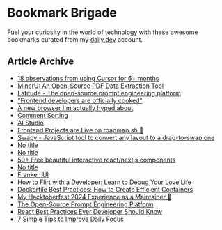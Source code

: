 # Bookmark Brigade
Fuel your curiosity in the world of technology with these awesome bookmarks curated from my [daily.dev](https://app.daily.dev/Anmol-Baranwal) account.

## Article Archive

<!-- DAILY-DEV-BOOKMARKS:START -->
- [18 observations from using Cursor for 6+ months](https://app.daily.dev/posts/yn6BET69F?utm_source=rss&utm_medium=bookmarks&utm_campaign=iWZFqWGzJuZ3TMf4ZW9aZ)
- [MinerU: An Open-Source PDF Data Extraction Tool](https://app.daily.dev/posts/kAGDRs6au?utm_source=rss&utm_medium=bookmarks&utm_campaign=iWZFqWGzJuZ3TMf4ZW9aZ)
- [Latitude - The open-source prompt engineering platform](https://app.daily.dev/posts/7C3h6ulY6?utm_source=rss&utm_medium=bookmarks&utm_campaign=iWZFqWGzJuZ3TMf4ZW9aZ)
- [&quot;Frontend developers are officially cooked&quot;](https://app.daily.dev/posts/3xZ8I1PTS?utm_source=rss&utm_medium=bookmarks&utm_campaign=iWZFqWGzJuZ3TMf4ZW9aZ)
- [A new browser I&#39;m actually hyped about](https://app.daily.dev/posts/rvAjUDlNU?utm_source=rss&utm_medium=bookmarks&utm_campaign=iWZFqWGzJuZ3TMf4ZW9aZ)
- [Comment Sorting](https://app.daily.dev/posts/GmJxoDsta?utm_source=rss&utm_medium=bookmarks&utm_campaign=iWZFqWGzJuZ3TMf4ZW9aZ)
- [AI Studio](https://app.daily.dev/posts/7FQLs3R0U?utm_source=rss&utm_medium=bookmarks&utm_campaign=iWZFqWGzJuZ3TMf4ZW9aZ)
- [Frontend Projects are Live on roadmap.sh 🥳](https://app.daily.dev/posts/8TsuLcIOf?utm_source=rss&utm_medium=bookmarks&utm_campaign=iWZFqWGzJuZ3TMf4ZW9aZ)
- [Swapy - JavaScript tool to convert any layout to a drag-to-swap one](https://app.daily.dev/posts/LMAWpzsiX?utm_source=rss&utm_medium=bookmarks&utm_campaign=iWZFqWGzJuZ3TMf4ZW9aZ)
- [No title](https://app.daily.dev/posts/w0SACm7Fo?utm_source=rss&utm_medium=bookmarks&utm_campaign=iWZFqWGzJuZ3TMf4ZW9aZ)
- [No title](https://app.daily.dev/posts/vQOvdo96R?utm_source=rss&utm_medium=bookmarks&utm_campaign=iWZFqWGzJuZ3TMf4ZW9aZ)
- [50+ Free beautiful interactive react/nextjs components](https://app.daily.dev/posts/LG6DsNsAO?utm_source=rss&utm_medium=bookmarks&utm_campaign=iWZFqWGzJuZ3TMf4ZW9aZ)
- [No title](https://app.daily.dev/posts/z46vRX4XD?utm_source=rss&utm_medium=bookmarks&utm_campaign=iWZFqWGzJuZ3TMf4ZW9aZ)
- [Franken UI](https://app.daily.dev/posts/cnqXxi713?utm_source=rss&utm_medium=bookmarks&utm_campaign=iWZFqWGzJuZ3TMf4ZW9aZ)
- [How to Flirt with a Developer: Learn to Debug Your Love Life](https://app.daily.dev/posts/37ZFhmBvA?utm_source=rss&utm_medium=bookmarks&utm_campaign=iWZFqWGzJuZ3TMf4ZW9aZ)
- [Dockerfile Best Practices: How to Create Efficient Containers](https://app.daily.dev/posts/eZpztUaE0?utm_source=rss&utm_medium=bookmarks&utm_campaign=iWZFqWGzJuZ3TMf4ZW9aZ)
- [My Hacktoberfest 2024 Experience as a Maintainer 🙌](https://app.daily.dev/posts/EkSUpAjAG?utm_source=rss&utm_medium=bookmarks&utm_campaign=iWZFqWGzJuZ3TMf4ZW9aZ)
- [The Open-Source Prompt Engineering Platform](https://app.daily.dev/posts/96boBs6OZ?utm_source=rss&utm_medium=bookmarks&utm_campaign=iWZFqWGzJuZ3TMf4ZW9aZ)
- [React Best Practices Ever Developer Should Know](https://app.daily.dev/posts/NaE6Ypy7x?utm_source=rss&utm_medium=bookmarks&utm_campaign=iWZFqWGzJuZ3TMf4ZW9aZ)
- [7 Simple Tips to Improve Daily Focus](https://app.daily.dev/posts/qhzH72fZv?utm_source=rss&utm_medium=bookmarks&utm_campaign=iWZFqWGzJuZ3TMf4ZW9aZ)
<!-- DAILY-DEV-BOOKMARKS:END -->
